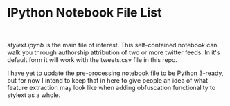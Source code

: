 # IPython Notebook File List

&nbsp;

*stylext.ipynb* is the main file of interest. This self-contained notebook can walk you through authorship attribution of two or more twitter feeds. In it's default form it will work with the tweets.csv file in this repo.

I have yet to update the pre-processing notebook file to be Python 3-ready, but for now I intend to keep that in here to give people an idea of what feature extraction may look like when adding obfuscation functionality to stylext as a whole.
